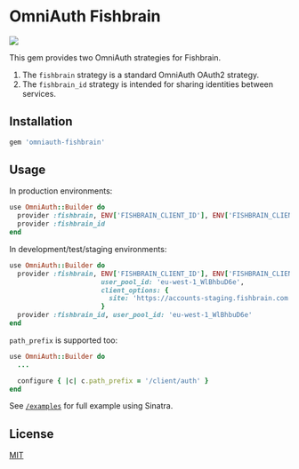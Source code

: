 # OmniAuth Fishbrain

![](https://github.com/omniauth/omniauth-github/workflows/Ruby/badge.svg?branch=master)

This gem provides two OmniAuth strategies for Fishbrain.

1. The `fishbrain` strategy is a standard OmniAuth OAuth2 strategy.
2. The `fishbrain_id` strategy is intended for sharing identities between
   services.

## Installation

```ruby
gem 'omniauth-fishbrain'
```

## Usage

In production environments:

```ruby
use OmniAuth::Builder do
  provider :fishbrain, ENV['FISHBRAIN_CLIENT_ID'], ENV['FISHBRAIN_CLIENT_SECRET']
  provider :fishbrain_id
end
```

In development/test/staging environments:

```ruby
use OmniAuth::Builder do
  provider :fishbrain, ENV['FISHBRAIN_CLIENT_ID'], ENV['FISHBRAIN_CLIENT_SECRET'],
                       user_pool_id: 'eu-west-1_WlBhbuD6e',
                       client_options: {
                         site: 'https://accounts-staging.fishbrain.com',
                       }
  provider :fishbrain_id, user_pool_id: 'eu-west-1_WlBhbuD6e'
end
```

`path_prefix` is supported too:

```ruby
use OmniAuth::Builder do
  ...

  configure { |c| c.path_prefix = '/client/auth' }
end
```

See [`/examples`](examples) for full example using Sinatra.

## License

[MIT](LICENSE)
